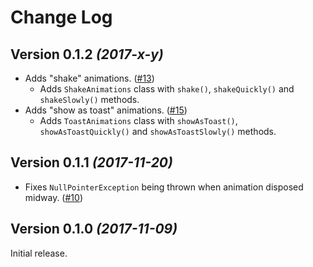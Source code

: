 Change Log
==========

Version 0.1.2 *(2017-x-y)*
----------------------------
* Adds "shake" animations. ([#13](https://github.com/PSPDFKit-labs/VanGogh/issues/13))
    * Adds `ShakeAnimations` class with `shake()`, `shakeQuickly()` and `shakeSlowly()` methods.
* Adds "show as toast" animations. ([#15](https://github.com/PSPDFKit-labs/VanGogh/issues/15))
    * Adds `ToastAnimations` class with `showAsToast()`, `showAsToastQuickly()` and `showAsToastSlowly()` methods.

Version 0.1.1 *(2017-11-20)*
----------------------------
* Fixes `NullPointerException` being thrown when animation disposed midway. ([#10](https://github.com/PSPDFKit-labs/VanGogh/issues/10))


Version 0.1.0 *(2017-11-09)*
----------------------------
Initial release.
